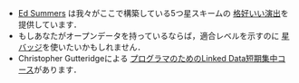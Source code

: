 - [Ed Summers](http://inkdroid.org/ehs) は我々がここで構築している5つ星スキームの [格好いい演出](http://inkdroid.org/journal/2010/06/04/the-5-stars-of-open-linked-data/ "the 5 stars of open linked data")を提供しています．
- もしあなたがオープンデータを持っているならば，適合レベルを示すのに [星バッジ](http://lab.linkeddata.deri.ie/2010/lod-badges/)を使いたいかもしれません．
- Christopher Gutteridgeによる [プログラマのためのLinked Data短期集中コース](http://openorg.ecs.soton.ac.uk/wiki/Linked_Data_Basics_for_Techies)があります．

